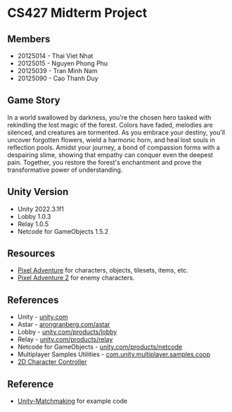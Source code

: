 # CS427 Midterm Project

## Members

- 20125014 - Thai Viet Nhat
- 20125015 - Nguyen Phong Phu
- 20125039 - Tran Minh Nam
- 20125090 - Cao Thanh Duy

## Game Story

In a world swallowed by darkness, you're the chosen hero tasked with rekindling the lost magic of the forest. Colors have faded, melodies are silenced, and creatures are tormented. As you embrace your destiny, you'll uncover forgotten flowers, wield a harmonic horn, and heal lost souls in reflection pools. Amidst your journey, a bond of compassion forms with a despairing slime, showing that empathy can conquer even the deepest pain. Together, you restore the forest's enchantment and prove the transformative power of understanding.

## Unity Version

- Unity 2022.3.1f1
- Lobby 1.0.3
- Relay 1.0.5
- Netcode for GameObjects 1.5.2

## Resources

- [Pixel Adventure](https://pixelfrog-assets.itch.io/pixel-adventure-1) for characters, objects, tilesets, items, etc.
- [Pixel Adventure 2](https://pixelfrog-assets.itch.io/pixel-adventure-2) for enemy characters.

## References

- Unity - [unity.com](https://unity.com/)
- Astar - [arongranberg.com/astar](https://arongranberg.com/astar)
- Lobby - [unity.com/products/lobby](https://unity.com/products/lobby)
- Relay - [unity.com/products/relay](https://unity.com/products/relay)
- Netcode for GameObjects - [unity.com/products/netcode](https://unity.com/products/netcode)
- Multiplayer Samples Utilities - [com.unity.multiplayer.samples.coop](https://github.com/Unity-Technologies/com.unity.multiplayer.samples.coop)
- [2D Character Controller](https://github.com/Brackeys/2D-Character-Controller)

## Reference
- [Unity-Matchmaking](https://github.com/Matthew-J-Spencer/Unity-Matchmaking) for example code
